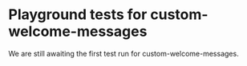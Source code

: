 # Playground tests for custom-welcome-messages
We are still awaiting the first test run for custom-welcome-messages.
